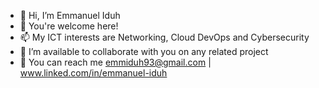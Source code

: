 - 👋 Hi, I’m Emmanuel Iduh
- 👀 You're welcome here!
- 📫 My ICT interests are Networking, Cloud DevOps and Cybersecurity
- 💞️ I’m available to collaborate with you on any related project 
- 🌱 You can reach me emmiduh93@gmail.com | www.linked.com/in/emmanuel-iduh 

<!---
emmiduh/emmiduh is a ✨ special ✨ repository because its `README.md` (this file) appears on your GitHub profile.
You can click the Preview link to take a look at your changes.
--->
